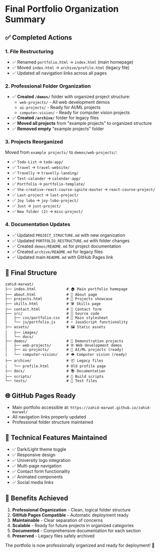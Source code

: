 # Final Portfolio Organization Summary

## ✅ **Completed Actions**

### 1. **File Restructuring**
- ✅ Renamed `portfolio.html` → `index.html` (main homepage)
- ✅ Moved `index.html` → `archive/profile.html` (legacy file)
- ✅ Updated all navigation links across all pages

### 2. **Professional Folder Organization**
- ✅ **Created `/demos/`** folder with organized project structure:
  - `web-projects/` - All web development demos
  - `ai-projects/` - Ready for AI/ML projects
  - `computer-vision/` - Ready for computer vision projects
- ✅ **Created `/archive/`** folder for legacy files
- ✅ **Moved all projects** from "example projects" to organized structure
- ✅ **Removed empty** "example projects" folder

### 3. **Projects Reorganized**
Moved from `example projects/` to `demos/web-projects/`:
- ✅ `Todo-List` → `todo-app/`
- ✅ `Travel` → `travel-website/`
- ✅ `Travelly` → `travelly-landing/`
- ✅ `Test-calander` → `calendar-app/`
- ✅ `Portfolio` → `portfolio-template/`
- ✅ `the-creative-react-course-ignite-master` → `react-course-project/`
- ✅ `Last-project` → `last-project/`
- ✅ `Joy lobo` → `joy-lobo-project/`
- ✅ `Just` → `just-project/`
- ✅ `New folder (2)` → `misc-project/`

### 4. **Documentation Updates**
- ✅ Updated `PROJECT_STRUCTURE.md` with new organization
- ✅ Updated `PORTFOLIO_RESTRUCTURE.md` with folder changes
- ✅ Created `demos/README.md` for project documentation
- ✅ Created `archive/README.md` for legacy files
- ✅ Updated main `README.md` with GitHub Pages link

## 🎯 **Final Structure**

```
zahid-marwat/
├── index.html              # 🏠 Main portfolio homepage
├── about.html              # 👤 About page
├── projects.html           # 🚀 Projects showcase
├── skills.html             # 🛠️ Skills page
├── contact.html            # 📧 Contact form
├── src/                    # 📁 Source code
│   ├── css/portfolio.css   # 🎨 Main stylesheet
│   └── js/portfolio.js     # ⚡ JavaScript functionality
├── assets/                 # 🖼️ Static assets
│   ├── images/
│   └── docs/
├── demos/                  # 🎪 Demonstration projects
│   ├── web-projects/       # 🌐 Web development demos
│   ├── ai-projects/        # 🤖 AI/ML projects (ready)
│   └── computer-vision/    # 👁️ Computer vision (ready)
├── archive/                # 📦 Legacy files
│   └── profile.html        # Old profile page
├── docs/                   # 📚 Documentation
├── scripts/                # 🔧 Build scripts
└── tests/                  # 🧪 Test files
```

## 🌐 **GitHub Pages Ready**
- Main portfolio accessible at: `https://zahid-marwat.github.io/zahid-marwat/`
- All navigation links properly updated
- Professional folder structure maintained

## 🔧 **Technical Features Maintained**
- ✅ Dark/Light theme toggle
- ✅ Responsive design
- ✅ University logo integration
- ✅ Multi-page navigation
- ✅ Contact form functionality
- ✅ Animated components
- ✅ Social media links

## 🎉 **Benefits Achieved**
1. **Professional Organization** - Clean, logical folder structure
2. **GitHub Pages Compatible** - Automatic deployment ready
3. **Maintainable** - Clear separation of concerns
4. **Scalable** - Ready for future projects in organized categories
5. **Documented** - Comprehensive documentation for each section
6. **Preserved** - Legacy files safely archived

The portfolio is now professionally organized and ready for deployment! 🚀
